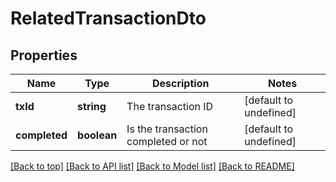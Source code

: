 # RelatedTransactionDto

## Properties

|Name | Type | Description | Notes|
|------------ | ------------- | ------------- | -------------|
|**txId** | **string** | The transaction ID | [default to undefined]|
|**completed** | **boolean** | Is the transaction completed or not | [default to undefined]|




[[Back to top]](#) [[Back to API list]](../../README.md#documentation-for-api-endpoints) [[Back to Model list]](../../README.md#documentation-for-models) [[Back to README]](../../README.md)
